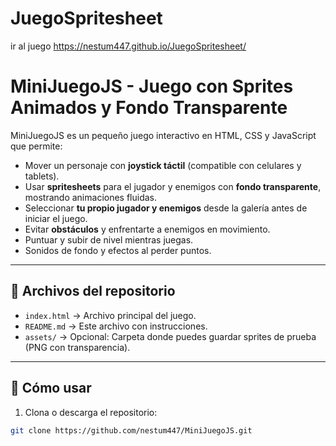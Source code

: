 # JuegoSpritesheet
ir al juego
https://nestum447.github.io/JuegoSpritesheet/

# MiniJuegoJS - Juego con Sprites Animados y Fondo Transparente

MiniJuegoJS es un pequeño juego interactivo en HTML, CSS y JavaScript que permite:

- Mover un personaje con **joystick táctil** (compatible con celulares y tablets).  
- Usar **spritesheets** para el jugador y enemigos con **fondo transparente**, mostrando animaciones fluidas.  
- Seleccionar **tu propio jugador y enemigos** desde la galería antes de iniciar el juego.  
- Evitar **obstáculos** y enfrentarte a enemigos en movimiento.  
- Puntuar y subir de nivel mientras juegas.  
- Sonidos de fondo y efectos al perder puntos.

---

## 📂 Archivos del repositorio

- `index.html` → Archivo principal del juego.  
- `README.md` → Este archivo con instrucciones.  
- `assets/` → Opcional: Carpeta donde puedes guardar sprites de prueba (PNG con transparencia).  

---

## 🚀 Cómo usar

1. Clona o descarga el repositorio:

```bash
git clone https://github.com/nestum447/MiniJuegoJS.git
